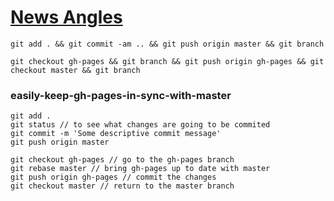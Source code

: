 # [News Angles](http://MajorMazen.github.io/LandingPage)

```
git add . && git commit -am .. && git push origin master && git branch
```

```
git checkout gh-pages && git branch && git push origin gh-pages && git checkout master && git branch
```

### easily-keep-gh-pages-in-sync-with-master
```
git add .
git status // to see what changes are going to be commited
git commit -m 'Some descriptive commit message'
git push origin master

git checkout gh-pages // go to the gh-pages branch
git rebase master // bring gh-pages up to date with master
git push origin gh-pages // commit the changes
git checkout master // return to the master branch
```